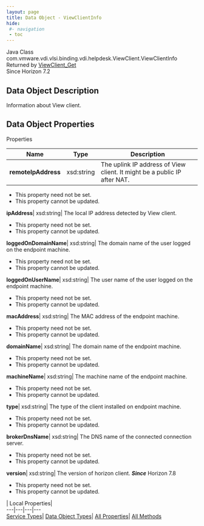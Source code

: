 ```yaml
---
layout: page
title: Data Object - ViewClientInfo
hide:
 #- navigation
 - toc
---
```






Java Class
    com.vmware.vdi.vlsi.binding.vdi.helpdesk.ViewClient.ViewClientInfo  
Returned by
     [ViewClient_Get](vdi.helpdesk.ViewClient.md#get)  
Since 
    Horizon 7.2

## Data Object Description 

Information about View client. 

## Data Object Properties

Properties

Name |  Type |  Description   
---|---|---  
**remoteIpAddress**|  xsd:string|  The uplink IP address of View client. It might be a public IP after NAT.   


 * This property need not be set.
 * This property cannot be updated.

  
**ipAddress**|  xsd:string|  The local IP address detected by View client.   


 * This property need not be set.
 * This property cannot be updated.

  
**loggedOnDomainName**|  xsd:string|  The domain name of the user logged on the endpoint machine.   


 * This property need not be set.
 * This property cannot be updated.

  
**loggedOnUserName**|  xsd:string|  The user name of the user logged on the endpoint machine.   


 * This property need not be set.
 * This property cannot be updated.

  
**macAddress**|  xsd:string|  The MAC address of the endpoint machine.   


 * This property need not be set.
 * This property cannot be updated.

  
**domainName**|  xsd:string|  The domain name of the endpoint machine.   


 * This property need not be set.
 * This property cannot be updated.

  
**machineName**|  xsd:string|  The machine name of the endpoint machine.   


 * This property need not be set.
 * This property cannot be updated.

  
**type**|  xsd:string|  The type of the client installed on endpoint machine.   


 * This property need not be set.
 * This property cannot be updated.

  
**brokerDnsName**|  xsd:string|  The DNS name of the connected connection server.   


 * This property need not be set.
 * This property cannot be updated.

  
**version**|  xsd:string|  The version of horizon client.  **_Since_** Horizon 7.8  


 * This property need not be set.
 * This property cannot be updated.

  
  
  
 | Local Properties|   
---|---|---|---  
[Service Types](index-mo_types.md)| [Data Object Types](index-do_types.md)| [All Properties](index-properties.md)| [All Methods](index-methods.md)  
  
  

